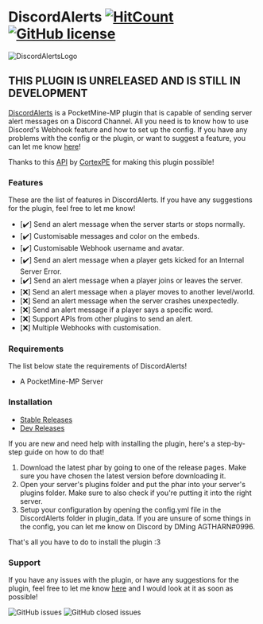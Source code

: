 # DiscordAlerts [![HitCount](http://hits.dwyl.com/AGTHARN/DiscordAlerts.svg)](http://hits.dwyl.com/AGTHARN/DiscordAlerts) [![GitHub license](https://img.shields.io/github/license/AGTHARN/DiscordAlerts)](https://github.com/AGTHARN/DiscordAlerts/blob/master/LICENSE)

![DiscordAlertsLogo](https://user-images.githubusercontent.com/63234276/90614551-64307080-e23d-11ea-868a-c364ae8e9a37.png)

## THIS PLUGIN IS UNRELEASED AND IS STILL IN DEVELOPMENT

[DiscordAlerts](https://poggit.pmmp.io/ci/AGTHARN/DiscordAlerts/DiscordAlerts) is a PocketMine-MP plugin that is capable of sending server alert messages on a Discord Channel. All you need is to know how to use Discord's Webhook feature and how to set up the config. If you have any problems with the config or the plugin, or want to suggest a feature, you can let me know [here](https://github.com/AGTHARN/DiscordAlerts/issues)!

Thanks to this [API](https://github.com/CortexPE/DiscordWebhookAPI) by [CortexPE](https://github.com/CortexPE) for making this plugin possible!  

### Features
These are the list of features in DiscordAlerts. If you have any suggestions for the plugin, feel free to let me know!

- [✔️] Send an alert message when the server starts or stops normally.
- [✔️] Customisable messages and color on the embeds.
- [✔️] Customisable Webhook username and avatar.
- [✔️] Send an alert message when a player gets kicked for an Internal Server Error.
- [✔️] Send an alert message when a player joins or leaves the server.
- [❌] Send an alert message when a player moves to another level/world.
- [❌] Send an alert message when the server crashes unexpectedly.
- [❌] Send an alert message if a player says a specific word.
- [❌] Support APIs from other plugins to send an alert.
- [❌] Multiple Webhooks with customisation.

### Requirements
The list below state the requirements of DiscordAlerts!

+ A PocketMine-MP Server

### Installation

- [Stable Releases](https://poggit.pmmp.io/p/DiscordAlerts)
- [Dev Releases](https://poggit.pmmp.io/ci/AGTHARN/DiscordAlerts/DiscordAlerts)

If you are new and need help with installing the plugin, here's a step-by-step guide on how to do that!

1. Download the latest phar by going to one of the release pages. Make sure you have chosen the latest version before downloading it.
2. Open your server's plugins folder and put the phar into your server's plugins folder. Make sure to also check if you're putting it into the right server. 
3. Setup your configuration by opening the config.yml file in the DiscordAlerts folder in plugin_data. If you are unsure of some things in the config, you can let me know on Discord by DMing AGTHARN#0996.

That's all you have to do to install the plugin :3

### Support
If you have any issues with the plugin, or have any suggestions for the plugin, feel free to let me know [here](https://github.com/AGTHARN/DiscordAlerts/issues) and I would look at it as soon as possible!

![GitHub issues](https://img.shields.io/github/issues/AGTHARN/DiscordAlerts?style=for-the-badge) ![GitHub closed issues](https://img.shields.io/github/issues-closed/AGTHARN/DiscordAlerts?style=for-the-badge)
